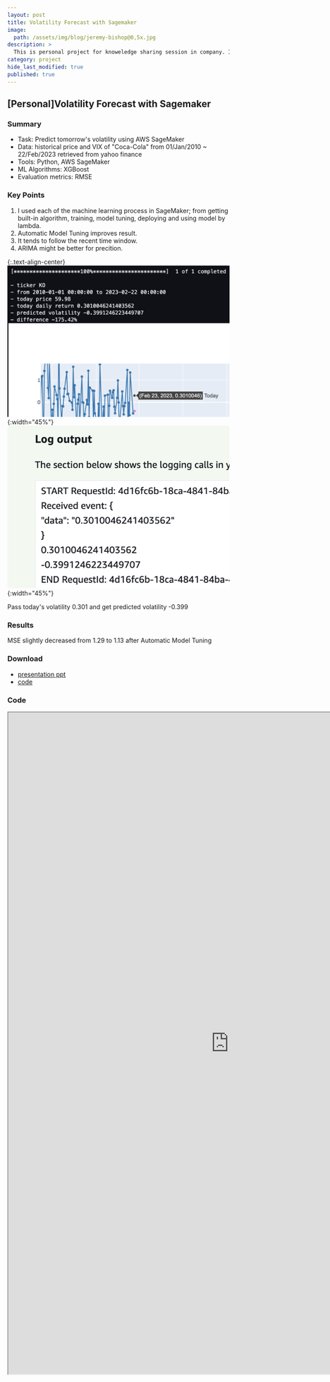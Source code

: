```yaml
---
layout: post
title: Volatility Forecast with Sagemaker
image: 
  path: /assets/img/blog/jeremy-bishop@0,5x.jpg
description: >
  This is personal project for knoweledge sharing session in company. I built pipeline of forcasting volatility based on historical price and VIX.
category: project
hide_last_modified: true
published: true
---
```

## [Personal]Volatility Forecast with Sagemaker

### Summary
* Task: Predict tomorrow's volatility using AWS SageMaker
* Data: historical price and VIX of "Coca-Cola" from 01/Jan/2010 ~ 22/Feb/2023 retrieved from yahoo finance
* Tools: Python, AWS SageMaker
* ML Algorithms: XGBoost
* Evaluation metrics: RMSE

### Key Points
1. I used each of the machine learning process in SageMaker; from getting built-in algorithm, training, model tuning, deploying and using model by lambda. 
2. Automatic Model Tuning improves result.
3. It tends to follow the recent time window.
4. ARIMA might be better for precition.

{:.text-align-center}
![400x200](/assets/img/post/project/volatility_inference01.png){:width="45%"}
![400x200](/assets/img/post/project/volatility_inference02.png){:width="45%"}

Pass today's volatility 0.301 and get predicted volatility -0.399

### Results
MSE slightly decreased from 1.29 to 1.13 after Automatic Model Tuning

### Download
* <a href="https://github.com/soyeonkimgithub/Volatility-Sagemaker/blob/main/Volatility_Forecast_Sagemaker.pptx">presentation ppt</a>
* <a href="https://github.com/soyeonkimgithub/Volatility-Sagemaker/blob/main/xgboost_volatility_forecast.ipynb">code</a>

### Code
<iframe src="https://nbviewer.org/github/soyeonkimgithub/Volatility-Sagemaker/blob/main/xgboost_volatility_forecast.ipynb" width="1000" height="1500" scrolling="yes" frameborder="1"></iframe>
